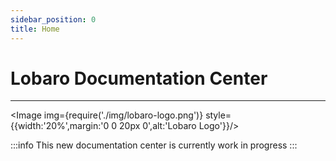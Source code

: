 ```yaml
---
sidebar_position: 0
title: Home
---
```

# Lobaro Documentation Center
---

<Image img={require('./img/lobaro-logo.png')} style={{width:'20%',margin:'0 0 20px 0',alt:'Lobaro Logo'}}/>

:::info
This new documentation center is currently work in progress
:::
